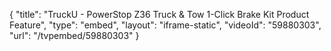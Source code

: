 {
    "title": "TruckU - PowerStop Z36 Truck & Tow 1-Click Brake Kit Product Feature",
    "type": "embed",
    "layout": "iframe-static",
    "videoId": "59880303",
    "url": "\/tvpembed\/59880303"
}